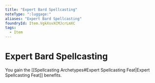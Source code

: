 ```yaml
---
title: "Expert Bard Spellcasting"
noteType: ":luggage:"
aliases: "Expert Bard Spellcasting"
foundryId: Item.VgkXsvXCMJcrLmXC
tags:
  - Item
---
```


# Expert Bard Spellcasting

You gain the [[Spellcasting Archetypes#Expert Spellcasting Feat|Expert Spellcasting Feat]] benefits.
